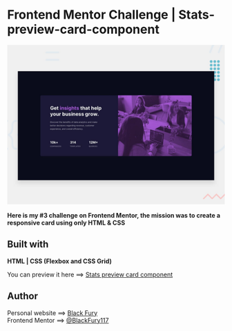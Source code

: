 # Frontend Mentor Challenge | Stats-preview-card-component

![Stats preview card component challenge on Front-End Mentor](https://github.com/BlackFury117/Stats-preview-card-component/blob/main/design/desktop-preview.jpg?raw=true)

**Here is my #3 challenge on Frontend Mentor, the mission was to create a responsive card using only HTML &amp; CSS**

## Built with

**HTML | CSS (Flexbox and CSS Grid)** <br>

You can preview it here ==> <a href="https://blackfury117.github.io/Stats-preview-card-component/" target="_blank">Stats preview card component</a>

## Author

Personal website ==> <a href="https://id-dev3.github.io/" target="_blank">Black Fury</a> <br>
Frontend Mentor ==> <a href="https://www.frontendmentor.io/profile/BlackFury117" target="_blank">@BlackFury117</a>